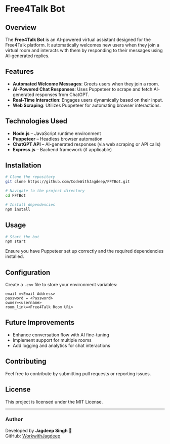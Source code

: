 # Free4Talk Bot

## Overview
The **Free4Talk Bot** is an AI-powered virtual assistant designed for the Free4Talk platform. It automatically welcomes new users when they join a virtual room and interacts with them by responding to their messages using AI-generated replies.

## Features
- **Automated Welcome Messages**: Greets users when they join a room.
- **AI-Powered Chat Responses**: Uses Puppeteer to scrape and fetch AI-generated responses from ChatGPT.
- **Real-Time Interaction**: Engages users dynamically based on their input.
- **Web Scraping**: Utilizes Puppeteer for automating browser interactions.

## Technologies Used
- **Node.js** – JavaScript runtime environment
- **Puppeteer** – Headless browser automation
- **ChatGPT API** – AI-generated responses (via web scraping or API calls)
- **Express.js** – Backend framework (if applicable)

## Installation
```bash
# Clone the repository
git clone https://github.com/CodeWithJagdeep/FFTBot.git

# Navigate to the project directory
cd FFTBot

# Install dependencies
npm install
```

## Usage
```bash
# Start the bot
npm start
```
Ensure you have Puppeteer set up correctly and the required dependencies installed.

## Configuration
Create a `.env` file to store your environment variables:
```
email =<Email Address>
password = <Password>
owner=<username>
room_link=<Free4Talk Room URL>
```

## Future Improvements
- Enhance conversation flow with AI fine-tuning
- Implement support for multiple rooms
- Add logging and analytics for chat interactions

## Contributing
Feel free to contribute by submitting pull requests or reporting issues.

## License
This project is licensed under the MIT License.

---

### Author
Developed by **Jagdeep Singh** 🚀  
GitHub: [WorkwithJagdeep](https://github.com/WorkwithJagdeep)
